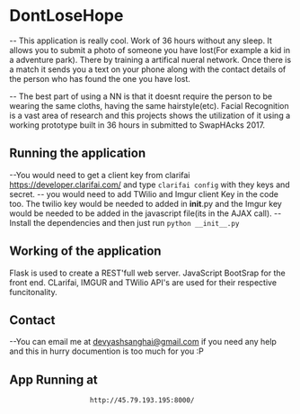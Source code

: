 # DontLoseHope
-- This application is really cool. Work of 36 hours without any sleep. It allows you to submit a photo of someone you have lost(For example a kid in a adventure park). There by training a artifical nueral network. Once there is a match it sends you a text on your phone along with the contact details of the person who has found the one you have lost.

-- The best part of using a NN is that it doesnt require the person to be wearing the same cloths, having the same hairstyle(etc). Facial Recognition is a vast area of research and this projects shows the utilization of it using a working prototype built in 36 hours in submitted to SwapHAcks 2017.


## Running the application

--You would need to get a client key from clarifai https://developer.clarifai.com/ and type ```clarifai config``` with they keys and secret. 
-- you would need to add TWilio and Imgur  client Key in the code too. The twilio key would be needed to added in __init__.py and the Imgur key would be needed to be added in the javascript file(its in the AJAX call).
-- Install the dependencies and then just run ```python __init__.py```

## Working of the application
Flask is used to create a REST'full web server. JavaScript BootSrap for the front end. CLarifai, IMGUR and TWilio API's are used for their respective funcitonality. 


## Contact
--You can email me at devyashsanghai@gmail.com if you need any help and this in hurry documention is too much for you :P


## App Running at 

                        http://45.79.193.195:8000/
